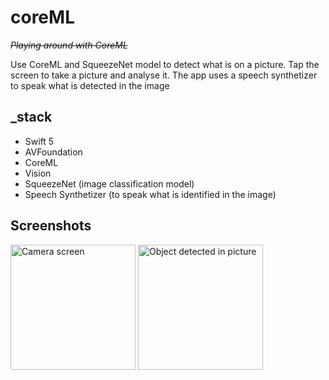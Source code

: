 # coreML
~~*Playing around with CoreML*~~

Use CoreML and SqueezeNet model to detect what is on a picture. Tap the screen to take a picture and analyse it. The app uses a speech synthetizer to speak what is detected in the image

## _stack
* Swift 5
* AVFoundation
* CoreML
* Vision
* SqueezeNet (image classification model)
* Speech Synthetizer (to speak what is identified in the image)

## Screenshots
<img src="https://raw.githubusercontent.com/kilyan-s/coreML/master/Screenshot/0.PNG" alt="Camera screen" width="200"/> <img src="https://raw.githubusercontent.com/kilyan-s/coreML/master/Screenshot/1.PNG" alt="Object detected in picture" width="200"/>
